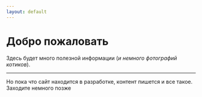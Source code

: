 ```yaml
---
layout: default
---
```

# Добро пожаловать

Здесь будет много полезной информации (_и немного фотографий котиков_).
* * *
Но пока что сайт находится в разработке, контент пишется и все такое.
Заходите немного позже
